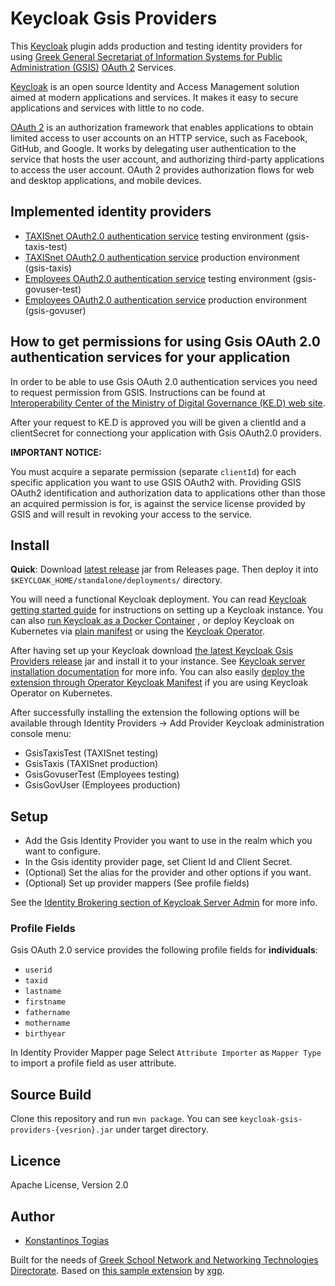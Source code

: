 # Keycloak Gsis Providers

This [Keycloak](https://www.keycloak.org/) plugin adds production and testing identity providers for using [Greek General Secretariat of Information Systems for Public Administration (GSIS)](https://gsis.gr/en) [OAuth 2](https://oauth.net/2/) Services.

[Keycloak](https://www.keycloak.org/) is an open source Identity and Access Management solution aimed at modern applications and services. It makes it easy to secure applications and services with little to no code.

[OAuth 2](https://oauth.net/2/) is an authorization framework that enables applications to obtain limited access to user accounts on an HTTP service, such as Facebook, GitHub, and Google. It works by delegating user authentication to the service that hosts the user account, and authorizing third-party applications to access the user account. OAuth 2 provides authorization flows for web and desktop applications, and mobile devices.

## Implemented identity providers

- [TAXISnet OAuth2.0 authentication service](https://www.gsis.gr/dimosia-dioikisi/ked/webservices/oauth20) testing environment (gsis-taxis-test)
- [TAXISnet OAuth2.0 authentication service](https://www.gsis.gr/dimosia-dioikisi/ked/webservices/oauth20) production environment (gsis-taxis)
- [Employees OAuth2.0 authentication service](https://www.gsis.gr/dimosia-dioikisi/ked/webservices/oAuth2.0.PA) testing environment (gsis-govuser-test)
- [Employees OAuth2.0 authentication service](https://www.gsis.gr/dimosia-dioikisi/ked/webservices/oAuth2.0.PA) production environment (gsis-govuser)

## How to get permissions for using Gsis OAuth 2.0 authentication services for your application

In order to be able to use Gsis OAuth 2.0 authentication services you need to request permission from GSIS. Instructions can be found at [Interoperability Center of the Ministry of Digital Governance (KE.D) web site](https://www.gsis.gr/en/public-administration/ked).

After your request to KE.D is approved you will be given a clientId and a clientSecret for connectiong your application with Gsis OAuth2.0 providers.

**IMPORTANT NOTICE:**

You must acquire a separate permission (separate `clientId`) for each specific application you want to use GSIS OAuth2 with. Providing GSIS OAuth2 identification and authorization data to applications other than those an acquired permission is for, is against the service license provided by GSIS and will result in revoking your access to the service.

## Install

**Quick**: Download [latest release](https://github.com/cti-nts/keycloak-gsis-providers/releases/latest) jar from Releases page. Then deploy it into `$KEYCLOAK_HOME/standalone/deployments/` directory.

You will need a functional Keycloak deployment. You can read [Keycloak getting started guide](https://www.keycloak.org/docs/latest/getting_started/) for instructions on setting up a Keycloak instance. You can also [run Keycloak as a Docker Container](https://www.keycloak.org/getting-started/getting-started-docker) , or deploy Keycloak on Kubernetes via [plain manifest](https://www.keycloak.org/getting-started/getting-started-kube) or using the [Keycloak Operator](https://www.keycloak.org/getting-started/getting-started-operator-kubernetes).

After having set up your Keycloak download [the latest Keycloak Gsis Providers release](https://github.com/cti-nts/keycloak-gsis-providers/releases/latest) jar and install it to your instance. See [Keycloak server installation documentation](https://www.keycloak.org/docs/latest/server_installation/index.html#distribution-directory-structure) for more info. You can also easily [deploy the extension through Operator Keycloak Manifest](https://www.keycloak.org/docs/latest/server_installation/index.html#_operator-extensions) if you are using Keycloak Operator on Kubernetes.

After successfully installing the extension the following options will be available through Identity Providers -> Add Provider Keycloak administration console menu:

- GsisTaxisTest (TAXISnet testing)
- GsisTaxis (TAXISnet production)
- GsisGovuserTest (Employees testing)
- GsisGovUser (Employees production)

## Setup

- Add the Gsis Identity Provider you want to use in the realm which you want to configure.
- In the Gsis identity provider page, set Client Id and Client Secret.
- (Optional) Set the alias for the provider and other options if you want.
- (Optional) Set up provider mappers (See profile fields)

See the [Identity Brokering section of Keycloak Server Admin](https://www.keycloak.org/docs/latest/server_admin/index.html#_identity_broker) for more info.

### Profile Fields

Gsis OAuth 2.0 service provides the following profile fields for **individuals**:

- `userid`
- `taxid`
- `lastname`
- `firstname`
- `fathername`
- `mothername`
- `birthyear`

In Identity Provider Mapper page Select `Attribute Importer` as `Mapper Type` to import a profile field as user attribute.

## Source Build

Clone this repository and run `mvn package`. You can see `keycloak-gsis-providers-{vesrion}.jar` under target directory.

## Licence

Apache License, Version 2.0

## Author

- [Konstantinos Togias](https://github.com/ktogias)

Built for the needs of [Greek School Network and Networking Technologies Directorate](http://nts.cti.gr/).
Based on [this sample extension](https://github.com/xgp/keycloak-moneybird-idp) by [xgp](https://github.com/xgp).
